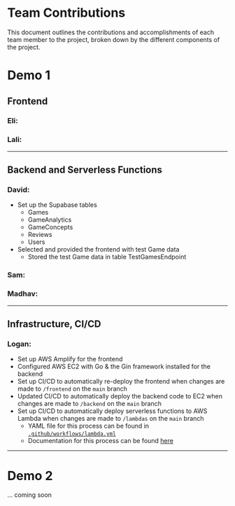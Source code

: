 # Team Contributions

This document outlines the contributions and accomplishments of each team member to the project, broken down by the different components of the project.

# Demo 1

## Frontend

### Eli:

### Lali:

---

## Backend and Serverless Functions

### David:
- Set up the Supabase tables
    - Games
    - GameAnalytics
    - GameConcepts
    - Reviews
    - Users
- Selected and provided the frontend with test Game data
    - Stored the test Game data in table TestGamesEndpoint

### Sam:

### Madhav:

---

## Infrastructure, CI/CD

### Logan:
- Set up AWS Amplify for the frontend
- Configured AWS EC2 with Go & the Gin framework installed for the backend
- Set up CI/CD to automatically re-deploy the frontend when changes are made to `/frontend` on the `main` branch
- Updated CI/CD to automatically deploy the backend code to EC2 when changes are made to `/backend` on the `main` branch
- Set up CI/CD to automatically deploy serverless functions to AWS Lambda when changes are made to `/lambdas` on the `main` branch
    - YAML file for this process can be found in [`.github/workflows/lambda.yml`](../.github/workflows/lambda.yml)
    - Documentation for this process can be found [here](Lambdas.md)

---

# Demo 2

... coming soon